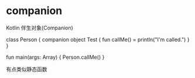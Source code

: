 # companion
Kotlin 伴生对象(Companion)

class Person {
    companion object Test {
        fun callMe() = println("I'm called.")
    }
}

fun main(args: Array<String>) {
    Person.callMe()
}

有点类似静态函数
